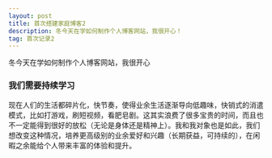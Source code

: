 ```yaml
---
layout: post
title: 首次搭建家庭博客2
description: 冬今天在学如何制作个人博客网站，我很开心！
tag: 首次记录2
---
```






冬今天在学如何制作个人博客网站，我很开心



### 我们需要持续学习

现在人们的生活都碎片化，快节奏，使得业余生活逐渐导向低趣味，快销式的消遣模式，比如打游戏，刷短视频，看肥皂剧。这其实浪费了很多宝贵的时间，而且也不一定能得到很好的放松（无论是身体还是精神上）。我和我对象也是如此，我们想改变这种情况，培养更高级别的业余爱好和兴趣（长期获益，可持续的），在闲暇之余能给个人带来丰富的体验和提升。